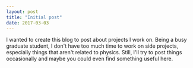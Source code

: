 ```yaml
---
layout: post
title: "Initial post"
date: 2017-03-03
---
```


I wanted to create this blog to post about projects I work on. Being a busy graduate student, I don't have too much time to work on side projects, especially things that aren't related to physics. Still, I'll try to post things occasionally and maybe you could even find something useful here.

